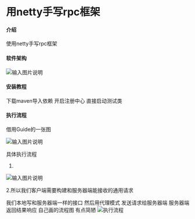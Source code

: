 # 用netty手写rpc框架

#### 介绍
使用netty手写rpc框架

#### 软件架构
![输入图片说明](https://images.gitee.com/uploads/images/2021/0516/130649_f82f9eff_8044183.png "屏幕截图.png")


#### 安装教程

下载maven导入依赖
开启注册中心 
直接启动测试类

#### 执行流程
借用Guide的一张图

![输入图片说明](https://images.gitee.com/uploads/images/2021/0516/130825_6cab1cf2_8044183.png "屏幕截图.png")

具体执行流程

1.
![输入图片说明](https://images.gitee.com/uploads/images/2021/0516/131232_624ffa54_8044183.png "屏幕截图.png")

2.所以我们客户端需要构建和服务器端能接收的通用请求

我们本地写和服务器端一样的接口  然后用代理模式 发送请求给服务器端 服务器端返回结果响应
自己画的流程图 有点简陋
![执行流程](https://images.gitee.com/uploads/images/2021/0516/134406_67d5cf06_8044183.png "屏幕截图.png")

